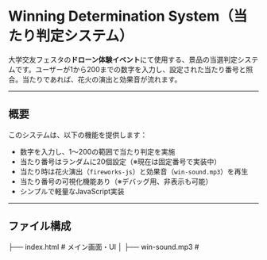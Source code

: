 # Winning Determination System（当たり判定システム）

大学交友フェスタの**ドローン体験イベント**にて使用する、景品の当選判定システムです。ユーザーが1から200までの数字を入力し、設定された当たり番号と照合。当たりであれば、花火の演出と効果音が流れます。

---

##  概要

このシステムは、以下の機能を提供します：

- 数字を入力し、1〜200の範囲で当たり判定を実施
- 当たり番号はランダムに20個設定（※現在は固定番号で実装中）
- 当たり時は花火演出（`fireworks-js`）と効果音（`win-sound.mp3`）を再生
- 当たり番号の可視化機能あり（※デバッグ用、非表示も可能）
- シンプルで軽量なJavaScript実装

---

##  ファイル構成


├── index.html              # メイン画面・UI
│   ├── win-sound.mp3       # <audio> で読み込まれる効果音
│   └── fireworks-js/       # <script> で読み込まれる花火ライブラリ
├── style.css # レイアウトと当たり時の演出デザイン
├── script.js # 当たり判定ロジックと演出制御


---

##  使い方

1. 画面上の入力欄に **1～200** の数字を入力します。
2. 「確認する」ボタンをクリックします。
3. 以下のいずれかの結果が表示されます：
   - **当たりの場合：** 花火演出と効果音が再生され、当選メッセージが表示されます。
   - **外れの場合：** 外れメッセージが表示されます。

---

##  主な機能

###  当たり判定

- 1〜200の中から**ランダムに20個の当たり番号**を生成（※現在はデモ用に固定）
- ユーザーが入力した数字と一致しているかを照合

###  当たり時の演出

- [fireworks-js](https://fireworks.js.org/) を使用した**花火アニメーション**
- `win-sound.mp3` 再生による**音声演出**
- CSSでの**文字装飾**や**背景点滅**

###  デバッグモード

- 当たり番号のリストを**画面に表示**可能（※イベント中は非表示にできます）

---

##  使用ライブラリ・素材

- [**fireworks-js**](https://fireworks.js.org/) - 花火演出ライブラリ
- **win-sound.mp3** - 当たり時の効果音（プロジェクト内に同梱）

---

##  今後の拡張（予定）

- 実際にランダムな当たり番号を生成する機能の実装
- 管理者モードによる当たり番号の動的変更
- モバイル端末への最適化

---

##  スクリーンショット（任意）

※必要に応じて画像を追加してください

---


